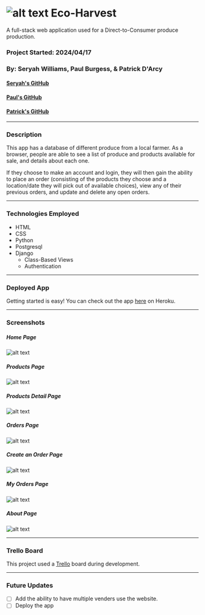 # ![alt text](images/logo.png) Eco-Harvest
A full-stack web application used for a Direct-to-Consumer produce production.
### Project Started: 2024/04/17
### By: Seryah Williams, Paul Burgess, & Patrick D'Arcy
#### [Seryah's GitHub](https://github.com/SeryahWilliam) 
#### [Paul's GitHub](https://github.com/pauljburgess) 
#### [Patrick's GitHub](https://github.com/rela7e) 


***

### **Description**
This app has a database of different produce from a local farmer. As a browser, people are able to see a list of produce and products available for sale, and details about each one.

If they choose to make an account and login, they will then gain the ability to place an order (consisting of the products they choose and a location/date they will pick out of available choices), view any of their previous orders, and update and delete any open orders.

---

### **Technologies Employed**

- HTML 
- CSS
- Python
- Postgresql
- Django
    - Class-Based Views
    - Authentication

---

### **Deployed App**

Getting started is easy! You can check out the app [here]() on Heroku. 

---

### **Screenshots**

##### Home Page

![alt text](images/about.png)

##### Products Page

![alt text](images/products.png)

##### Products Detail Page

![alt text](images/product_details.png)

##### Orders Page

![alt text](images/orders.png)

##### Create an Order Page

![alt text](images/create_order.png)

##### My Orders Page

![alt text](images/my_orders.png)

##### About Page

![alt text](images/about.png)

---
### Trello Board

This project used a [Trello](https://trello.com/b/fHnGf0q1/project-3) board during development.

---
### **Future Updates**

- [ ] Add the ability to have multiple venders use the website.
- [ ] Deploy the app
